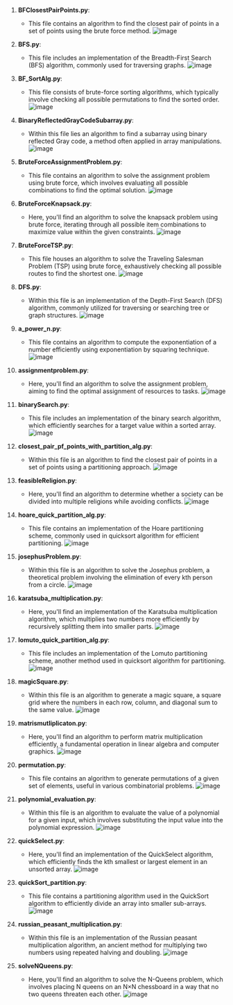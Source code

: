 
1. **BFClosestPairPoints.py**:
   - This file contains an algorithm to find the closest pair of points in a set of points using the brute force method.
![image](https://github.com/mertmetin1/Design-and-Analysis-of-Algorithms/assets/98667673/0d9e0e9d-d80e-4b18-967d-21574bb4119f)

2. **BFS.py**:
   - This file includes an implementation of the Breadth-First Search (BFS) algorithm, commonly used for traversing graphs.
![image](https://github.com/mertmetin1/Design-and-Analysis-of-Algorithms/assets/98667673/d40491db-105f-4f47-889f-9d7ff56ef852)

3. **BF_SortAlg.py**:
   - This file consists of brute-force sorting algorithms, which typically involve checking all possible permutations to find the sorted order.
![image](https://github.com/mertmetin1/Design-and-Analysis-of-Algorithms/assets/98667673/d3eb287d-f9f8-4259-9f93-0ae8bec0f388)

4. **BinaryReflectedGrayCodeSubarray.py**:
   - Within this file lies an algorithm to find a subarray using binary reflected Gray code, a method often applied in array manipulations.
![image](https://github.com/mertmetin1/Design-and-Analysis-of-Algorithms/assets/98667673/1c17a8f8-d11c-4d27-9238-f8e1c783acbe)

5. **BruteForceAssignmentProblem.py**:
   - This file contains an algorithm to solve the assignment problem using brute force, which involves evaluating all possible combinations to find the optimal solution.
![image](https://github.com/mertmetin1/Design-and-Analysis-of-Algorithms/assets/98667673/35c3884d-8244-4964-a3a8-b6e5223265fb)

6. **BruteForceKnapsack.py**:
   - Here, you'll find an algorithm to solve the knapsack problem using brute force, iterating through all possible item combinations to maximize value within the given constraints.
![image](https://github.com/mertmetin1/Design-and-Analysis-of-Algorithms/assets/98667673/03f7e52b-d8b3-40bd-b4de-fb3544923700)

7. **BruteForceTSP.py**:
   - This file houses an algorithm to solve the Traveling Salesman Problem (TSP) using brute force, exhaustively checking all possible routes to find the shortest one.
![image](https://github.com/mertmetin1/Design-and-Analysis-of-Algorithms/assets/98667673/c20a94ec-d3e5-4db6-9e43-1a7f5ca3f065)

8. **DFS.py**:
   - Within this file is an implementation of the Depth-First Search (DFS) algorithm, commonly utilized for traversing or searching tree or graph structures.
![image](https://github.com/mertmetin1/Design-and-Analysis-of-Algorithms/assets/98667673/531dd34d-e437-460f-9adb-27eb87b855d9)

9. **a_power_n.py**:
   - This file contains an algorithm to compute the exponentiation of a number efficiently using exponentiation by squaring technique.
![image](https://github.com/mertmetin1/Design-and-Analysis-of-Algorithms/assets/98667673/3e30cbbf-e15d-475f-a6bd-915bfa9c1ac8)

10. **assignmentproblem.py**:
    - Here, you'll find an algorithm to solve the assignment problem, aiming to find the optimal assignment of resources to tasks.
![image](https://github.com/mertmetin1/Design-and-Analysis-of-Algorithms/assets/98667673/0f708390-9fd3-47e1-ba8c-8998e8cc7b0e)

11. **binarySearch.py**:
    - This file includes an implementation of the binary search algorithm, which efficiently searches for a target value within a sorted array.
![image](https://github.com/mertmetin1/Design-and-Analysis-of-Algorithms/assets/98667673/a75e488b-4fc4-4673-9a7e-5414588f73ae)

12. **closest_pair_pf_points_with_partition_alg.py**:
    - Within this file is an algorithm to find the closest pair of points in a set of points using a partitioning approach.
![image](https://github.com/mertmetin1/Design-and-Analysis-of-Algorithms/assets/98667673/9538ab7b-7511-4561-a580-713fee2cd72a)

13. **feasibleReligion.py**:
    - Here, you'll find an algorithm to determine whether a society can be divided into multiple religions while avoiding conflicts.
![image](https://github.com/mertmetin1/Design-and-Analysis-of-Algorithms/assets/98667673/92a67421-98f3-410c-a887-e0789dd2fee0)

14. **hoare_quick_partition_alg.py**:
    - This file contains an implementation of the Hoare partitioning scheme, commonly used in quicksort algorithm for efficient partitioning.
![image](https://github.com/mertmetin1/Design-and-Analysis-of-Algorithms/assets/98667673/599a3816-1732-4c72-a964-d3e9539b6e07)

15. **josephusProblem.py**:
    - Within this file is an algorithm to solve the Josephus problem, a theoretical problem involving the elimination of every kth person from a circle.
![image](https://github.com/mertmetin1/Design-and-Analysis-of-Algorithms/assets/98667673/1cd23068-80e9-403b-b701-0ffb24ace257)

16. **karatsuba_multiplication.py**:
    - Here, you'll find an implementation of the Karatsuba multiplication algorithm, which multiplies two numbers more efficiently by recursively splitting them into smaller parts.
![image](https://github.com/mertmetin1/Design-and-Analysis-of-Algorithms/assets/98667673/f7501a94-9347-4b15-bafb-e94de5e538c2)

17. **lomuto_quick_partition_alg.py**:
    - This file includes an implementation of the Lomuto partitioning scheme, another method used in quicksort algorithm for partitioning.
![image](https://github.com/mertmetin1/Design-and-Analysis-of-Algorithms/assets/98667673/e4835966-253d-4f22-a963-4cbfeac34973)

18. **magicSquare.py**:
    - Within this file is an algorithm to generate a magic square, a square grid where the numbers in each row, column, and diagonal sum to the same value.
![image](https://github.com/mertmetin1/Design-and-Analysis-of-Algorithms/assets/98667673/53dd5197-6043-4466-a627-b1fe5f24b5f7)

19. **matrismutliplicaton.py**:
    - Here, you'll find an algorithm to perform matrix multiplication efficiently, a fundamental operation in linear algebra and computer graphics.
![image](https://github.com/mertmetin1/Design-and-Analysis-of-Algorithms/assets/98667673/07d0d4bf-a916-4d76-9441-5c2180dd0320)

20. **permutation.py**:
    - This file contains an algorithm to generate permutations of a given set of elements, useful in various combinatorial problems.
![image](https://github.com/mertmetin1/Design-and-Analysis-of-Algorithms/assets/98667673/9dade613-e578-4e9b-ae68-b28668f34f7c)

21. **polynomial_evaluation.py**:
    - Within this file is an algorithm to evaluate the value of a polynomial for a given input, which involves substituting the input value into the polynomial expression.
![image](https://github.com/mertmetin1/Design-and-Analysis-of-Algorithms/assets/98667673/43e79ede-c12d-4aa7-a96e-1b110e56489a)

22. **quickSelect.py**:
    - Here, you'll find an implementation of the QuickSelect algorithm, which efficiently finds the kth smallest or largest element in an unsorted array.
![image](https://github.com/mertmetin1/Design-and-Analysis-of-Algorithms/assets/98667673/34d47e2b-8845-4de9-a4aa-66f38cf4f74e)

23. **quickSort_partition.py**:
    - This file contains a partitioning algorithm used in the QuickSort algorithm to efficiently divide an array into smaller sub-arrays.
![image](https://github.com/mertmetin1/Design-and-Analysis-of-Algorithms/assets/98667673/65f16763-16d8-44c8-aed7-ddd996541400)

24. **russian_peasant_multiplication.py**:
    - Within this file is an implementation of the Russian peasant multiplication algorithm, an ancient method for multiplying two numbers using repeated halving and doubling.
![image](https://github.com/mertmetin1/Design-and-Analysis-of-Algorithms/assets/98667673/c48a072b-821c-4c43-8fe0-39c0a614e126)

25. **solveNQueens.py**:
    - Here, you'll find an algorithm to solve the N-Queens problem, which involves placing N queens on an N×N chessboard in a way that no two queens threaten each other.
![image](https://github.com/mertmetin1/Design-and-Analysis-of-Algorithms/assets/98667673/e98ac97a-da22-4354-84ed-5358f7716e08)

